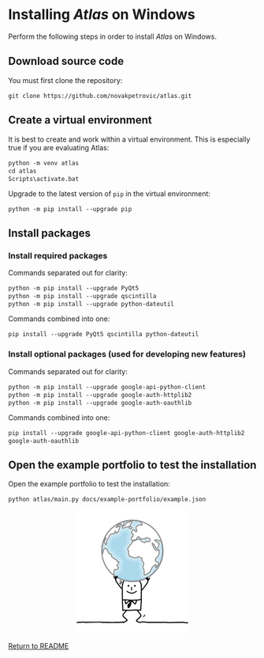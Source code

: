 # Installing _Atlas_ on Windows

Perform the following steps in order to install _Atlas_ on Windows.

## Download source code

You must first clone the repository:

```
git clone https://github.com/novakpetrovic/atlas.git
```

## Create a virtual environment

It is best to create and work within a virtual environment. This is especially true if you are evaluating Atlas:

```
python -m venv atlas
cd atlas
Scripts\activate.bat
```

Upgrade to the latest version of `pip` in the virtual environment:

```
python -m pip install --upgrade pip
```

## Install packages

### Install required packages

Commands separated out for clarity:

```
python -m pip install --upgrade PyQt5
python -m pip install --upgrade qscintilla
python -m pip install --upgrade python-dateutil
```

Commands combined into one:

```
pip install --upgrade PyQt5 qscintilla python-dateutil
```

### Install optional packages (used for developing new features)

Commands separated out for clarity:

```
python -m pip install --upgrade google-api-python-client
python -m pip install --upgrade google-auth-httplib2
python -m pip install --upgrade google-auth-oauthlib
```

Commands combined into one:

```
pip install --upgrade google-api-python-client google-auth-httplib2 google-auth-oauthlib
```

## Open the example portfolio to test the installation

Open the example portfolio to test the installation:

```
python atlas/main.py docs/example-portfolio/example.json
```

<p align="center">
<img src="../docs/images/1375061_width_x_height_226x250.png">
</p>

[Return to README](../README.md)
